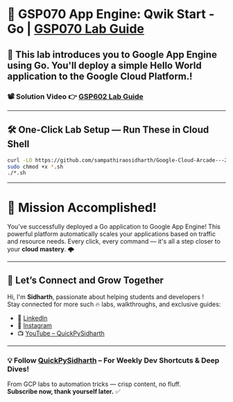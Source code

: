 # 🚀 GSP070 App Engine: Qwik Start - Go | [GSP070 Lab Guide](https://www.cloudskillsboost.google/games/6064/labs/38617)

## 🔐 This lab introduces you to Google App Engine using Go. You'll deploy a simple Hello World application to the Google Cloud Platform.!

### 📽️ Solution Video 👉 [GSP602 Lab Guide]()

---

## 🛠️ One-Click Lab Setup — Run These in Cloud Shell
```bash
curl -LO https://github.com/sampathiraosidharth/Google-Cloud-Arcade---2025/raw/refs/heads/main/Level%201:%20Application%20Development%20and%20Security%20with%20GCP/Build%20and%20Automate/GSP070%20App%20Engine:%20Qwik%20Start%20-%20Go/GSP070.sh
sudo chmod +x *.sh
./*.sh
```
---

# 🎯 Mission Accomplished!

You've successfully deployed a Go application to Google App Engine! This powerful platform automatically scales your applications based on traffic and resource needs.
Every click, every command — it's all a step closer to your **cloud mastery**. 🌩️

---

## 🔗 Let’s Connect and Grow Together

Hi, I'm **Sidharth**, passionate about helping students and developers !  
Stay connected for more such 🔥 labs, walkthroughs, and exclusive guides:

- 🔗 [LinkedIn](https://www.linkedin.com/in/sampathi-sidharth/)
- 📸 [Instagram](https://www.instagram.com/sampathi_rao_sidharth/)
- 📺 [YouTube – QuickPySidharth](https://www.youtube.com/@QuickPySidharth)

---

### 💡 Follow [QuickPySidharth](https://www.youtube.com/@QuickPySidharth) – For Weekly Dev Shortcuts & Deep Dives!

From GCP labs to automation tricks — crisp content, no fluff.  
**Subscribe now, thank yourself later.** ✅

